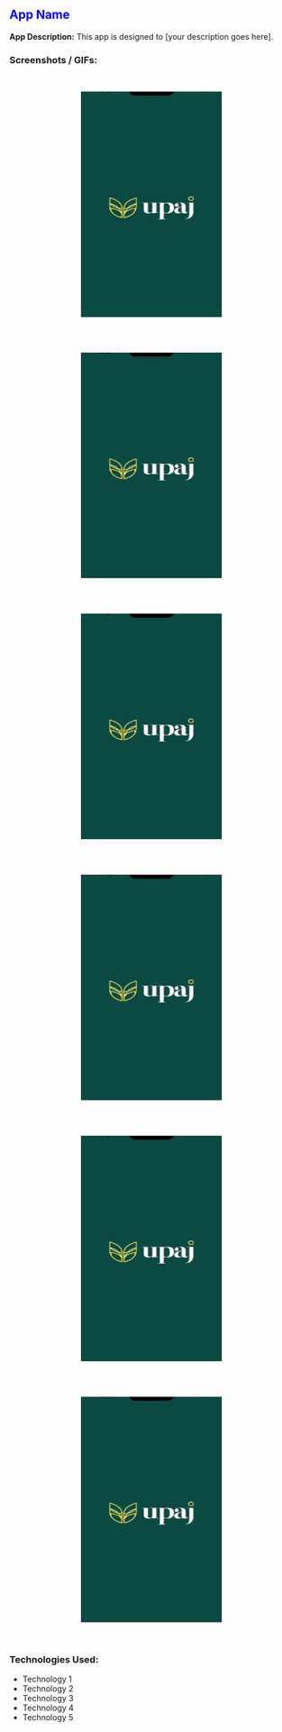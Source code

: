 ## <span style="color:blue">App Name</span>

**App Description:**
This app is designed to [your description goes here]. 

### Screenshots / GIFs:

<div align="center">
  <img src="gif1.gif" width="250" height="400" alt="App GIF 1" style="padding: 30px;">
  <img src="gif1.gif" width="250" height="400" alt="App GIF 2" style="padding: 30px;">
  <img src="gif1.gif" width="250" height="400" alt="App GIF 3" style="padding: 30px;">
</div>

<div align="center">
  <img src="gif1.gif" width="250" height="400" alt="App GIF 4" style="padding: 30px;">
  <img src="gif1.gif" width="250" height="400" alt="App GIF 5" style="padding: 30px;">
  <img src="gif1.gif" width="250" height="400" alt="App GIF 6" style="padding: 30px;">
</div>


### Technologies Used:
- Technology 1
- Technology 2
- Technology 3
- Technology 4
- Technology 5
